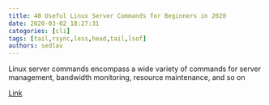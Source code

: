```yaml
---
title: 40 Useful Linux Server Commands for Beginners in 2020
date: 2020-03-02 18:27:31
categories: [cli]
tags: [tail,rsync,less,head,tail,lsof]
authors: sedlav
---
```


Linux server commands encompass a wide variety of commands for server management, bandwidth monitoring, resource maintenance, and so on

[Link](https://www.ubuntupit.com/useful-linux-server-commands-for-beginners/)
